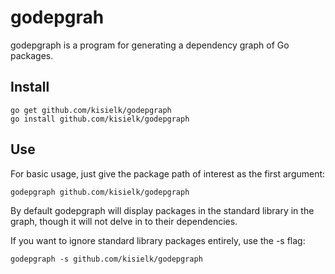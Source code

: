 godepgrah
=========

godepgraph is a program for generating a dependency graph of Go packages.

Install
-------

    go get github.com/kisielk/godepgraph
    go install github.com/kisielk/godepgraph

Use
---

For basic usage, just give the package path of interest as the first argument:

    godepgraph github.com/kisielk/godepgraph

By default godepgraph will display packages in the standard library in the graph, though it will not delve in to their dependencies.

If you want to ignore standard library packages entirely, use the -s flag:

    godepgraph -s github.com/kisielk/godepgraph

